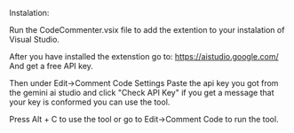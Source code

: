Instalation:

Run  the CodeCommenter.vsix file to add the extention to your instalation of Visual Studio.

After you have installed the extenstion go to: https://aistudio.google.com/
And get a free API key.

Then under Edit->Comment Code Settings
Paste the api key you got from the gemini ai studio and click "Check API Key"
if you get a message that your key is conformed you can use the tool.

Press Alt + C to use the tool or go to Edit->Comment Code  to run the tool.

